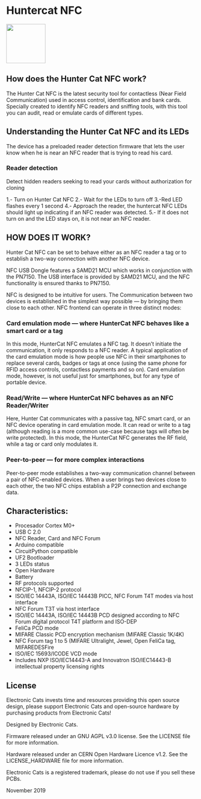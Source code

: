 # Huntercat NFC

<a href="https://electroniccats.com/store/hunter-cat-nfc//">
  <img src="https://electroniccats.com/wp-content/uploads/badge_store.png" height="104" />
</a>

## How does the Hunter Cat NFC work?

The Hunter Cat NFC is the latest security tool for contactless (Near Field Communication) used in access control, identification and bank cards. Specially created to identify NFC readers and sniffing tools, with this tool you can audit, read or emulate cards of different types. 

## Understanding the Hunter Cat NFC and its LEDs 

The device has a preloaded reader detection firmware that lets the user know when he is near an NFC reader that is trying to read his card. 

### Reader detection 

Detect hidden readers seeking to read your cards without authorization for cloning

1.- Turn on Hunter Cat NFC
2.- Wait for the LEDs to turn off
3.-Red LED flashes every 1 second
4.- Approach the reader, the huntercat NFC LEDs should light up indicating if an NFC reader was detected.
5.- If it does not turn on and the LED stays on, it is not near an NFC reader. 

## HOW DOES IT WORK? 

Hunter Cat NFC can be set to behave either as an NFC reader a tag or to establish a two-way connection with another NFC device. 

NFC USB Dongle features a SAMD21 MCU which works in conjunction with the PN7150. The USB interface is provided by SAMD21 MCU, and the NFC functionality is ensured thanks to PN7150.

NFC is designed to be intuitive for users. The Communication between two devices is established in the simplest way possible — by bringing them close to each other. NFC frontend can operate in three distinct modes:

### Card emulation mode — where HunterCat NFC behaves like a smart card or a tag


In this mode, HunterCat NFC emulates a NFC tag. It doesn’t initiate the communication, it only responds to a NFC reader. A typical application of the card emulation mode is how people use NFC in their smartphones to replace several cards, badges or tags at once (using the same phone for RFID access controls, contactless payments and so on). Card emulation mode, however, is not useful just for smartphones, but for any type of portable device.


### Read/Write — where HunterCat NFC behaves as an NFC Reader/Writer

Here, Hunter Cat communicates with a passive tag, NFC smart card, or an NFC device operating in card emulation mode. It can read or write to a tag (although reading is a more common use-case because tags will often be write protected). In this mode, the HunterCat NFC generates the RF field, while a tag or card only modulates it.

### Peer-to-peer — for more complex interactions

Peer-to-peer mode establishes a two-way communication channel between a pair of NFC-enabled devices. When a user brings two devices close to each other, the two NFC chips establish a P2P connection and exchange data.


## Characteristics:
- Procesador Cortex M0+
- USB C 2.0
- NFC Reader, Card and NFC Forum
- Arduino compatible
- CircuitPython compatible
- UF2 Bootloader
- 3 LEDs status
- Open Hardware
- Battery
- RF protocols supported
- NFCIP-1, NFCIP-2 protocol 
- ISO/IEC 14443A, ISO/IEC 14443B PICC, NFC Forum T4T modes via host interface
- NFC Forum T3T via host interface
- ISO/IEC 14443A, ISO/IEC 14443B PCD designed according to NFC Forum digital protocol T4T platform and ISO-DEP 
- FeliCa PCD mode
- MIFARE Classic PCD encryption mechanism (MIFARE Classic 1K/4K)
- NFC Forum tag 1 to 5 (MIFARE Ultralight, Jewel, Open FeliCa tag, MIFAREDESFire
- ISO/IEC 15693/ICODE VCD mode 
- Includes NXP ISO/IEC14443-A and Innovatron ISO/IEC14443-B intellectual property licensing rights


## License
Electronic Cats invests time and resources providing this open source design, please support Electronic Cats and open-source hardware by purchasing products from Electronic Cats!

Designed by Electronic Cats.

Firmware released under an GNU AGPL v3.0 license. See the LICENSE file for more information.

Hardware released under an CERN Open Hardware Licence v1.2. See the LICENSE_HARDWARE file for more information.

Electronic Cats is a registered trademark, please do not use if you sell these PCBs.

November 2019
